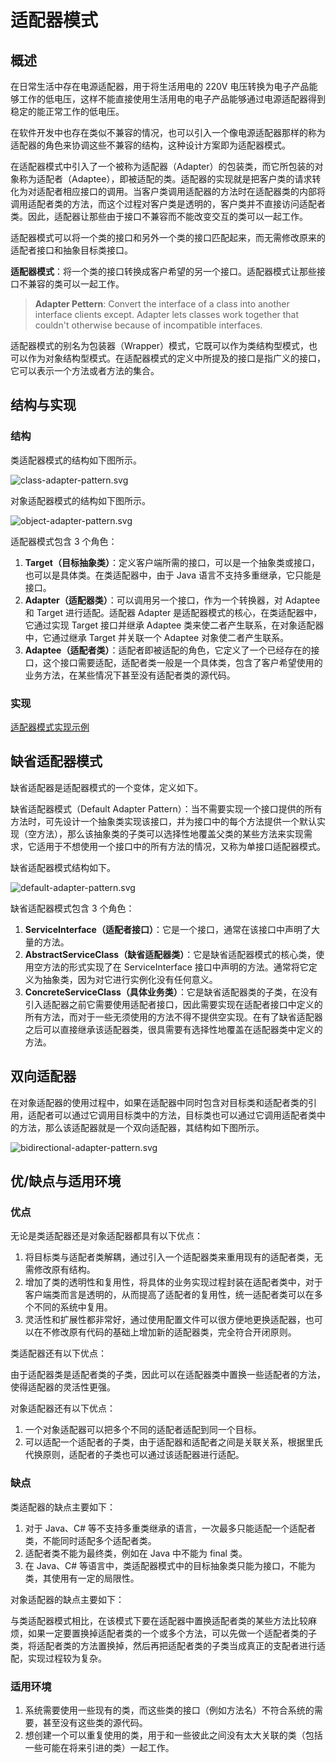 # 适配器模式

## 概述

在日常生活中存在电源适配器，用于将生活用电的 220V 电压转换为电子产品能够工作的低电压，这样不能直接使用生活用电的电子产品能够通过电源适配器得到稳定的能正常工作的低电压。

在软件开发中也存在类似不兼容的情况，也可以引入一个像电源适配器那样的称为适配器的角色来协调这些不兼容的结构，这种设计方案即为适配器模式。

在适配器模式中引入了一个被称为适配器（Adapter）的包装类，而它所包装的对象称为适配者（Adaptee），即被适配的类。适配器的实现就是把客户类的请求转化为对适配者相应接口的调用。当客户类调用适配器的方法时在适配器类的内部将调用适配者类的方法，而这个过程对客户类是透明的，客户类并不直接访问适配者类。因此，适配器让那些由于接口不兼容而不能改变交互的类可以一起工作。

适配器模式可以将一个类的接口和另外一个类的接口匹配起来，而无需修改原来的适配者接口和抽象目标类接口。

**适配器模式**：将一个类的接口转换成客户希望的另一个接口。适配器模式让那些接口不兼容的类可以一起工作。

> **Adapter Pettern**: Convert the interface of a class into another interface clients except. Adapter lets classes work together that couldn't otherwise because of incompatible interfaces.

适配器模式的别名为包装器（Wrapper）模式，它既可以作为类结构型模式，也可以作为对象结构型模式。在适配器模式的定义中所提及的接口是指广义的接口，它可以表示一个方法或者方法的集合。

## 结构与实现

### 结构

类适配器模式的结构如下图所示。

![class-adapter-pattern.svg](./assets/class-adapter-pattern.svg)

对象适配器模式的结构如下图所示。

![object-adapter-pattern.svg](./assets/object-adapter-pattern.svg)

适配器模式包含 3 个角色：

1. **Target（目标抽象类）**：定义客户端所需的接口，可以是一个抽象类或接口，也可以是具体类。在类适配器中，由于 Java 语言不支持多重继承，它只能是接口。
2. **Adapter（适配器类）**：可以调用另一个接口，作为一个转换器，对 Adaptee 和 Target 进行适配。适配器 Adapter 是适配器模式的核心，在类适配器中，它通过实现 Target 接口并继承 Adaptee 类来使二者产生联系，在对象适配器中，它通过继承 Target 并关联一个 Adaptee 对象使二者产生联系。
3. **Adaptee（适配者类）**：适配者即被适配的角色，它定义了一个已经存在的接口，这个接口需要适配，适配者类一般是一个具体类，包含了客户希望使用的业务方法，在某些情况下甚至没有适配者类的源代码。

### 实现

[适配器模式实现示例](./examples/designpattern/adapter)

## 缺省适配器模式

缺省适配器是适配器模式的一个变体，定义如下。

缺省适配器模式（Default Adapter Pattern）：当不需要实现一个接口提供的所有方法时，可先设计一个抽象类实现该接口，并为接口中的每个方法提供一个默认实现（空方法），那么该抽象类的子类可以选择性地覆盖父类的某些方法来实现需求，它适用于不想使用一个接口中的所有方法的情况，又称为单接口适配器模式。

缺省适配器模式结构如下。

![default-adapter-pattern.svg](./assets/default-adapter-pattern.svg)

缺省适配器模式包含 3 个角色：

1. **ServiceInterface（适配者接口）**：它是一个接口，通常在该接口中声明了大量的方法。
2. **AbstractServiceClass（缺省适配器类）**：它是缺省适配器模式的核心类，使用空方法的形式实现了在 ServiceInterface 接口中声明的方法。通常将它定义为抽象类，因为对它进行实例化没有任何意义。
3. **ConcreteServiceClass（具体业务类）**：它是缺省适配器类的子类，在没有引入适配器之前它需要使用适配者接口，因此需要实现在适配者接口中定义的所有方法，而对于一些无须使用的方法不得不提供空实现。在有了缺省适配器之后可以直接继承该适配器类，很具需要有选择性地覆盖在适配器类中定义的方法。

## 双向适配器

在对象适配器的使用过程中，如果在适配器中同时包含对目标类和适配者类的引用，适配者可以通过它调用目标类中的方法，目标类也可以通过它调用适配者类中的方法，那么该适配器就是一个双向适配器，其结构如下图所示。

![bidirectional-adapter-pattern.svg](./assets/bidirectional-adapter-pattern.svg)

## 优/缺点与适用环境

### 优点

无论是类适配器还是对象适配器都具有以下优点：

1. 将目标类与适配者类解耦，通过引入一个适配器类来重用现有的适配者类，无需修改原有结构。
2. 增加了类的透明性和复用性，将具体的业务实现过程封装在适配者类中，对于客户端类而言是透明的，从而提高了适配者的复用性，统一适配者类可以在多个不同的系统中复用。
3. 灵活性和扩展性都非常好，通过使用配置文件可以很方便地更换适配器，也可以在不修改原有代码的基础上增加新的适配器类，完全符合开闭原则。

类适配器还有以下优点：

由于适配器类是适配者类的子类，因此可以在适配器类中置换一些适配者的方法，使得适配器的灵活性更强。

对象适配器还有以下优点：

1. 一个对象适配器可以把多个不同的适配者适配到同一个目标。
2. 可以适配一个适配者的子类，由于适配器和适配者之间是关联关系，根据里氏代换原则，适配者的子类也可以通过该适配器进行适配。

### 缺点

类适配器的缺点主要如下：

1. 对于 Java、C# 等不支持多重类继承的语言，一次最多只能适配一个适配者类，不能同时适配多个适配者类。
2. 适配者类不能为最终类，例如在 Java 中不能为 final 类。
3. 在 Java、C# 等语言中，类适配器模式中的目标抽象类只能为接口，不能为类，其使用有一定的局限性。

对象适配器的缺点主要如下：

与类适配器模式相比，在该模式下要在适配器中置换适配者类的某些方法比较麻烦，如果一定要置换掉适配者类的一个或多个方法，可以先做一个适配者类的子类，将适配者类的方法置换掉，然后再把适配者类的子类当成真正的支配者进行适配，实现过程较为复杂。

### 适用环境

1. 系统需要使用一些现有的类，而这些类的接口（例如方法名）不符合系统的需要，甚至没有这些类的源代码。
2. 想创建一个可以重复使用的类，用于和一些彼此之间没有太大关联的类（包括一些可能在将来引进的类）一起工作。